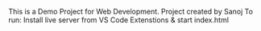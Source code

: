 This is a Demo Project for Web Development.
Project created by Sanoj
To run:
Install live server from VS Code Extenstions & start index.html